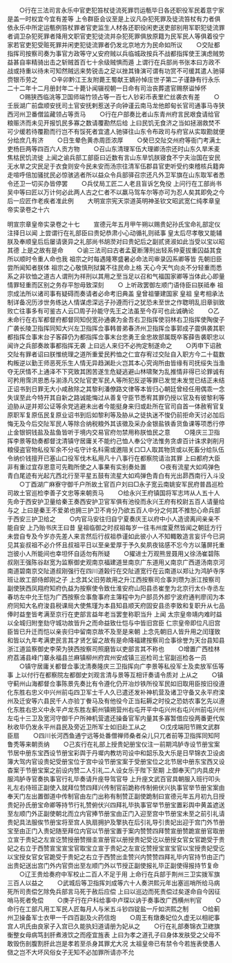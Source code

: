 <!-- { "loadSidebar": true } -->
　　○行在三法司言永乐中官吏犯笞杖徒流死罪罚运甎毕日各还职役军民着意宁家是盖一时权宜今宜有差等  上令群臣会议至是上议凡杂犯死罪及徒流笞杖有力者俱依永乐中所定运甎例笞杖罪者官吏监生人材各还职役闲吏送吏部别用军职犯徒流罪者调卫杂犯死罪者降用文职官吏犯徒流并杂犯死罪俱放原籍为民军民人等俱着役宁家若官吏犯受赃死罪并闲吏犯徒流罪者仍发北京地方为民命如所议
　　○交阯都指挥司按察司奏为事官方政等守乂安府贼以兵临城政按兵不战都指挥使王演虑贼势益甚自率精骑出击之斩贼首百七十余级贼惧而遁  上谓行在兵部尚书张本曰方政不战或持重以待未可知然贼远来势锐击之足以挫其锋演可谓有功赏不可缓其遣人驰驿赍银币劳之
　　○辛卯黔江王友附薨王蜀献王嫡孙悼庄世子第二子谨静有行永乐二十二年十二月册封年二十薨讣闻辍视朝一日命有司治丧葬遣官赐祭谥悼怀
　　○赐狭西临洮等卫国师端竹领占等一百七人钞彩币表里纻丝袭衣有差
　　○壬辰湖广前盘顺安抚司土官安抚剌惹送子向钟谨云南马龙他郎甸长官司通事马寺狭西河州卫番僧监藏领占等贡马
　　○行在户部奏比者山东青州府言民艰食请给官粮赈济而未见开报饥民多寡之数请覆勘然后给  上曰民饥无食济之当如拯溺救焚不可少缓若待覆勘而行岂不有馁死者宜遣人驰驿往山东令布政司与府官从实取勘就便分给庶几有济
　　○日生晕色黄赤周匝浓厚
　　○癸巳交阯交州府等衙门考满土吏杨巨两等四百六人贡方物
　　○召山东清理军伍大理卿汤宗还时山东久旱禾麦焦枯民饥流徙  上闻之谕兵部工部臣曰近数有言山东旱饥朕寝食不宁夫治国在安民无水旱之灾民足于衣食则安今民未安而汤宗往清军伍郡县官吏听受约束稽核兵籍奔走喧呼倍加骚扰民必惊骇逃者所以益众令兵部驿召宗还凡外卫军旗在山东取军者悉令还卫一切买办皆停罢
　　○兵仗局工匠二人老且盲诉乞免役  上问行在工部尚书吴中等曰匠以万计何必此两人古之仁者不以羸马驾车尔等亦可为忍人矣其即免之今后一应匠作老疾者准此例
　　大明宣宗宪天崇道英明神圣钦文昭武宽仁纯孝章皇帝实录卷之十六


明宣宗章皇帝实录卷之十七
　　宣德元年五月甲午朔以赐贵妃孙氏宝命礼部定仪注择日以闻  上尝谓行在礼部臣曰贵妃恭肃小心动循礼则祗事  皇太后尽孝敬又能辅朕及奉顺皇后后屡请褒异之礼部尚书胡濙对曰贵妃后之副贰贤淑如此当受以宝以昭其德  上是之故有是命
　　○谕三法司曰古者孟夏断薄刑出轻系仲夏拔重囚益其食所以顺时令重人命也我  祖宗之时每遇隆寒盛暑必命法司审录囚系卿等皆  先朝旧臣尝所闻知者朕体  祖宗之心敬慎刑狱冀不往民命上格  天心今天气向炎不分轻重而悉系之非钦恤之道古人谓刑为祥刑以其用之至当足以召和气福国家卿等当体此心即量情罪轻重而区别之务存平恕毋致深刻
　　○  上听政罢御左顺门语侍臣曰朕祗奉  祖宗成法所以诸司事有疑碍而奏请者必命考旧典盖  皇曾祖肇建国家  皇祖  皇考相承法制详备况历涉世务练达人情谋虑深远子孙遵而行之犹恐未至世之作聦明乱旧章驯致败亡往事多有可鉴古人云□周子孙能守先王之法虽至今存可也此诚确论
　　○乙未命行在右军都督府都督同知倪宽孙通袭为金吾右卫指挥使羽林右卫指挥使陶俊子广袭长陵卫指挥同知大兴左卫指挥佥事韩普弟春济州卫指挥佥事郭成子震俱袭其职都指挥佥事末台子客薛仍为都指挥佥事末台忠勇王金忠故部属既卒客薛告袭职忠以闻许之兵部奏故事都指挥无袭  上曰远人来归不必拘定制遂命之
　　○丙申下诏赦交阯有罪者诏曰朕惟统理之道所重爱民矜恤之仁宜存宥过交阯自入职方今二十载数构叛逆以勤王师恶死乐生人情无异趋渊赴火岂其本心究询所由皆缘有司抚绥失当渔夺无厌情不上通泽不下究致其困苦遂生危疑逃避山林啸聚为乱推情非得已论罪诚有可矜用霈洪恩悉与湔涤凡交阯官吏军民人等所犯反逆等罪已发觉未发觉已结正未结正诏书到日罪无大小咸赦除之其黎利潘僚路文律等本皆归心朝廷曾经任用偶乖一念失误至此今特开其自新之路诚能悔过从善复守臣节悉宥其罪仍授以官及有彼黎利等迫胁从逆并郑公证等余党逃避未出者今能挺身来归或赴所在官司自首一体赦宥官复原职军复原伍民复原业诏书到后如黎利等及胁从之徒执迷不悛仍前拒命天讨必加后悔无及今后交阯军民人等除合纳税粮外其该徵及采办金银盐铁香货鱼课等项悉行停止金银铜钱盐及盐鱼皆听于境内交易官府勿禁用称朕恤民之意
　　○隆庆三卫指挥李景等劾奏都督沈清镇守居庸关不能约己恤人奉公守法惟务贪虐百计诛求剥削月粮侵盗官物私役军余不分屯守计名科需或邀阻关口□人取其物货或以死畜分给队伍令纳价钱擅开已塞山口役军伐木私用凡十八事行在都察院请治其罪  上曰都府大臣非有重过宜存恩意可先鞫所使之人事果有实别奏处置
　　○夜有流星大如鸡弹色青白尾迹有光起亢西北行至平星五鼓有流星大如鸡弹色青白有光出昴西南行入斗没
　　○丁酉湖广麻寮守御千户所故土官百户刘曰□永子宽云南姚安军民府普昌巡检司故土官巡检李善子文忠等来朝贡马
　　○给永兴王府镇国将军志埁从人五十人先命于西安护卫量给秦王奏西安护卫官军俱有池役而永兴王府有校尉五百人请量给与之  上曰是秦王不爱弟也拥三护卫不肯分乃欲五百人中分之何其不推恕心命兵部于西安三护卫给之
　　○内官马安往归自宁夏奏庆王以府中小人造谤离间亲亲不能自安  上乃贻书庆王曰昔  皇祖临御之时叔祖每岁一往韦州度夏然皆闻之朝廷方行未尝自专及今岁亦先差人来言然后行叔祖恭谨如此彼小人不知輙敢造言妄讦今已洞见其妄叔祖不必介怀且叔祖平日以至亲爱厚于予久矣夙夜铭感不忘今方以藩屏托重岂彼小人所能间也幸坦怀自适勿有所疑
　　○擢进士万观熊昱聂用乂徐汤崔碧陈叔刚王强陈谷赵宽为监察御史观南京福建道昱南京广东道用乂南京广西道汤南京河南道碧南京交阯道叔刚强行在四川道榖行在交阯道宽行在云南道以郑让为鸿胪寺序班让故工部侍郎刚之子  上念其父旧劳故用之升江西按察司佥事刘瓒为浙江按察司副使狭西凤翔府知府仇益为按察使令致仕淮安府山阳县丞崔奎为北京行太仆寺丞左春坊左中允王恺为广西按察佥事詹事府主簿程中为户部员外郎宁波府通判廖闰为本府同知大名府浚县税课局大使焦瑾为本县知县顺天府固安县丞李致和复职升从七品俸时益奎皆考满至京行在吏部言益年老当罢奎称职当升  上闻  太宗皇帝靖内难时益以全城归附奎劾守城功故皆升之而命益致仕恺与中皆旧宫臣  仁宗皇帝即位凡旧宫臣皆已升迁而恺以亲丧归中留南京故不及至是来朝  上念先朝旧人皆升用之闰瑾致和皆以九年考满吏民言其才贤乞留之故有是命降福建按察司佥事徐誉为天台县知县浙江道监察御史李荣为狭西按察司照磨皆以吏部言其不称也
　　○增置广西桂林府荔浦县峰门寨永福县兰麻镇柳州府宾州安成镇三巡检司土官副巡检各一员
　　○镇守居庸关都督佥事沈清奏隆庆三卫指挥向广李景等私役军士及卖放军伍等事  上以付行在都察院左都御史刘观言清与景等互相讦奏请令质对  上从之
　　○镇守蓟州山海都督佥事陈景先奏比有令遵化仍开冶炒铁所役军民如旧取用臣按旧役遵化东胜右忠义中兴州前屯四卫军士千人久已遣还发补神机营及诸卫守备又永平府滦州及迁安等六县民千人亦验丁餋马及有他役今正当耘耨之时役之恐妨农事乞先以遵化东胜右忠义中永平卢龙东胜左蓟州镇朔营州右屯开平中屯兴州右屯兴州前屯兴州左屯十三卫及宽河守御千户所神机营遣还操备官军内量其多寡暂借应役两番更代俟秋收毕仍发永平州县民及旁近卫所军士如旧赴工从之
　　○戊戌端阳节赐文武群臣扇
　　○四川长河西鱼通宁远等处番僧禅师桑者朵儿只兀者前等卫指挥同知阿鲁秃等来朝贡纳
　　○己亥行在礼部上授贵妃册宝仪注一前期鸿胪寺设节册宝案节居中册东宝西设节册宝彩舆于丹墀内教坊司设中和韶乐及大乐是日早锦衣卫设卤簿大驾内官设贵妃受册宝位于宫中设节册宝案于受册宝位之北节居中册东宝西又设杳案于节册宝案之前设内赞二人引礼二人设女乐于陛下至期  上御奉天门内具皮弁服鸿胪寺官奏执事官行礼毕奏请升座导驾官导  上升座文武百官具朝服入班行叩头礼左右侍班正副使入就拜位赞四拜兴传制官前跪称传制俯伏兴执事官举节册宝案由奉天门左出置御道中传制官由左门出称有制赞正副使跪制曰宣德元年五月初九日授贵妃孙氏册宝命卿等持节行礼赞俯伏兴四拜礼毕执事官举节册宝置彩舆中黄盖遮送至左顺门外正副使朝北而立内官捧节册宝由正门入迎至宫中节册宝未至之前引礼请贵妃具法服俟节册宝将至宫人执扇拥护及擎执在后引礼导引贵妃出迎于宫门外节册宝至由正门入贵妃随至拜位内官以节册宝置于案内赞赞四拜赞宣册赞跪宣册官取册立宣于贵妃之左宣讫赞授册赞搢圭宣册官以册授贵妃受讫以册授女官女官跪受于贵妃之右立于西赞宣宝宣宝官取宝立宣于贵妃之左宣讫赞授宝宣宝官以宝授贵妃受讫以宝授女官女官跪受于贵妃之右立于西赞出圭赞兴内赞赞四拜礼毕内官持节由正门出贵妃送出宫门外内官赍出至左顺门外以节授正副使报礼毕正副使得报持节复命
　　○辽王贵烚奏府中军校止二百人不足于用  上命行在兵部于荆州三卫实拨军旗三百人以益之
　　○武城后等卫指挥刘成等六十人奏洪熙元年出塞巡哨所给马病死所司责偿乞除免兵部言马死于赦后应偿  上曰以巡边而死责偿过矣遂命自今因征哨马死者免偿
　　○庚子行在户科给事中卢琛以讷于奏事改广西横州判官
　　○命行在工部凡用工军民人匠每月人与米五斗钞四锭盐一斤如洪熙之制
　　○给蓟州卫操备军士衣甲一千四百副及火药信炮
　　○周王有燉奏妃位久虚无以相祀事宫人巩氏由良家子入宫已久能执妇道请册为妃从之
　　○行在礼部奏锦衣卫緫旗衡整女母病笃刲肝煮液饮之而痊宜旌表  上曰为孝之道孔子曰身体发肤受之父母不敢毁伤剖腹割肝此岂是孝若至杀身其罪尤大况  太祖皇帝已有禁令今若旌表使愚人傚之岂不大坏风俗女子无知不必加罪所请亦不允
